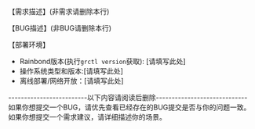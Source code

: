 【需求描述】(非需求请删除本行)
 
【BUG描述】(非BUG请删除本行)

【部署环境】
- Rainbond版本(执行`grctl version`获取): [请填写此处]
- 操作系统类型和版本:[请填写此处]
- 离线部署/网络开放：[请填写此处]

-------------------------以下内容请阅读后删除-----------------------------
如果你想提交一个BUG，请优先查看已经存在的BUG提交是否与你的问题一致。
如果你想提交一个需求建议，请详细描述你的场景。
